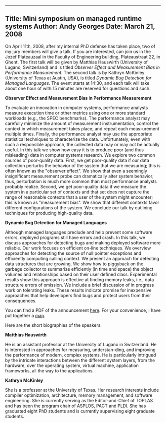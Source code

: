 -----
Title:  Mini symposium on managed runtime systems
Author: Andy Georges
Date: March 21, 2008
-----







On April 11th, 2008, after my internal PhD defense has taken place, two
of my jury members will give a talk. If you are interested, can join us
in the Jozef Plateauzaal in the Faculty of Engineering building,
Plateaustraat 22, in Ghent. The first talk will be given by Matthias
Hauswirth (University of Lugano, Switzerland) and is titled *Observer
Effect and Measurement Bias in Performance Measurement*. The second talk
is by Kathryn McKinley (University of Texas at Austin, USA), is titled
*Dynamic Bug Detection for Managed Languages*. The event starts at
14:30, and each talk will take about one hour of with 15 minutes are
reserved for questions and such.


**Observer Effect and Measurement Bias in Performance Measurement**


To evaluate an innovation in computer systems, performance analysts
measure execution time or other metrics using one or more standard
workloads (e.g., the SPEC benchmarks). The performance analyst may
carefully minimize the amount of measurement instrumentation, control
the context in which measurement takes place, and repeat each
meas-urement multiple times. Finally, the performance analyst may use
the appropriate statistical techniques to characterize the data.
Unfortunately, even with such a responsible approach, the collected data
may or may not be actually useful. In this talk we show how easy it is
to produce poor (and thus misleading) data in computer systems research.
We explore two common sources of poor-quality data. First, we get
poor-quality data if our data collection perturbs the behavior of the
system that we are measuring; this is often known as the "observer
effect". We show that even a seemingly insignificant measurement probe
can dramatically alter system behavior; thus, perturbation is much more
common than most performance analysts probably realize. Second, we get
poor-quality data if we measure the system in a particular set of
contexts and that set does not capture the range of reasonable contexts
that a user of the system might encounter; this is known as "measurement
bias". We show that different contexts favor different configurations of
the system. We conclude our talk by outlining techniques for producing
high-quality data.


**Dynamic Bug Detection for Managed Languages**


Although managed languages preclude and help prevent some software
errors, deployed programs still have errors and crash. In this talk, we
discuss approaches for detecting bugs and making deployed software more
reliable. Our work focuses on efficient on-line techniques. We overview
approaches for detecting the source of null pointer exceptions and
efficiently computing calling context. We present an approach for
detecting data structures that are growing. We show how to piggyback on
the garbage collector to summarize efficiently (in time and space) the
object volumes and relationships based on their user defined class.
Experimental results show this approach is effective at finding memory
leaks, i.e., data structure errors of omission. We include a brief
discussion of in progress work on tolerating leaks. These results
indicate promise for inexpensive approaches that help developers find
bugs and protect users from their consequences.


You can find a PDF of the announcement
[here](http://itkovian.net/base/files/mrt-symposium.pdf). For your
convenience, I have put together a
[map](http://itkovian.net/base/files/mrt-symposium-map.pdf).


Here are the short biographies of the speakers.


**Matthias Hauswirth**


He is an assistant professor at the University of Lugano in Switzerland.
He is interested in approaches for measuring, understan-ding, and
improving the performance of modern, complex systems. He is particularly
intrigued by the intricate interactions between the different system
layers, from the hardware, over the operating system, virtual machine,
application frameworks, all the way to the applications.


**Kathryn McKinley**


She is a professor at the University of Texas. Her research interests
include compiler optimization, architecture, memory management, and
software engineering. She is currently serving as the Editor-and-Chief
of TOPLAS and has been the program chair of ASPLOS, PACT and PLDI. She
has graduated eight PhD students and is currently supervising eight
graduate students.





